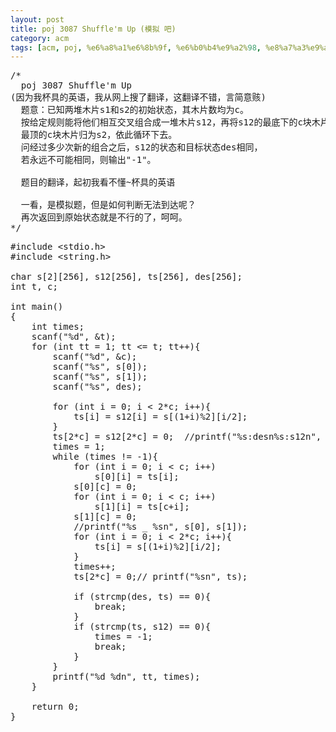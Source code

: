 ```yaml
---
layout: post
title: poj 3087 Shuffle'm Up (模拟 吧)
category: acm
tags: [acm, poj, %e6%a8%a1%e6%8b%9f, %e6%b0%b4%e9%a2%98, %e8%a7%a3%e9%a2%98%e6%8a%a5%e5%91%8a]
---
```


<pre>/* 
  poj 3087 Shuffle'm Up
(因为我杯具的英语，我从网上搜了翻译，这翻译不错，言简意赅)
  题意：已知两堆木片s1和s2的初始状态，其木片数均为c。
  按给定规则能将他们相互交叉组合成一堆木片s12，再将s12的最底下的c块木片归为s1，
  最顶的c块木片归为s2，依此循环下去。
  问经过多少次新的组合之后，s12的状态和目标状态des相同，
  若永远不可能相同，则输出"-1"。

  题目的翻译，起初我看不懂~杯具的英语
  
  一看，是模拟题，但是如何判断无法到达呢？
  再次返回到原始状态就是不行的了，呵呵。
*/</pre>
<!--more-->
<pre>
#include &lt;stdio.h&gt;
#include &lt;string.h&gt;

char s[2][256], s12[256], ts[256], des[256];
int t, c;

int main()
{
    int times;
    scanf("%d", &amp;t);
    for (int tt = 1; tt &lt;= t; tt++){
        scanf("%d", &amp;c);
        scanf("%s", s[0]);
        scanf("%s", s[1]);
        scanf("%s", des);
        
        for (int i = 0; i &lt; 2*c; i++){
            ts[i] = s12[i] = s[(1+i)%2][i/2];
        }
        ts[2*c] = s12[2*c] = 0;  //printf("%s:desn%s:s12n", des, s12);
        times = 1;
        while (times != -1){
            for (int i = 0; i &lt; c; i++)
                s[0][i] = ts[i];
            s[0][c] = 0;
            for (int i = 0; i &lt; c; i++)
                s[1][i] = ts[c+i];
            s[1][c] = 0;
            //printf("%s _ %sn", s[0], s[1]);
            for (int i = 0; i &lt; 2*c; i++){
                ts[i] = s[(1+i)%2][i/2];
            }
            times++;
            ts[2*c] = 0;// printf("%sn", ts);
            
            if (strcmp(des, ts) == 0){
                break;
            }
            if (strcmp(ts, s12) == 0){
                times = -1;
                break;
            }
        }
        printf("%d %dn", tt, times);
    }
    
    return 0;
}</pre>
